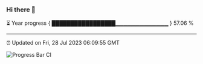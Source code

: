 ### Hi there 👋

⏳ Year progress { █████████████████▁▁▁▁▁▁▁▁▁▁▁▁▁ } 57.06 %

---

⏰ Updated on Fri, 28 Jul 2023 06:09:55 GMT

![Progress Bar CI](https://github.com/Shyam-Makwana/GitHub-Actions-Demo/workflows/Progress%20Bar%20CI/badge.svg)
